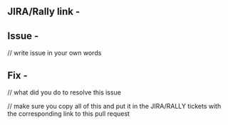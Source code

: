 ## JIRA/Rally link -

## Issue - 
// write issue in your own words
## Fix - 
// what did you do to resolve this issue

// make sure you copy all of this and put it in the JIRA/RALLY tickets with the corresponding link to this pull request

